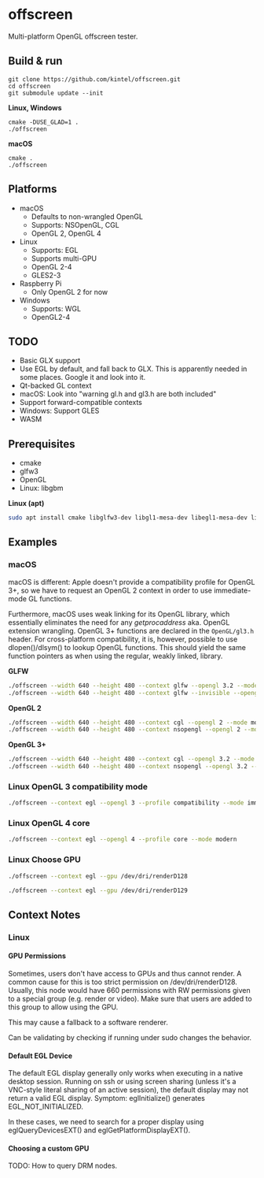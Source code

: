 # offscreen

Multi-platform OpenGL offscreen tester.

## Build & run

```
git clone https://github.com/kintel/offscreen.git
cd offscreen
git submodule update --init
```

**Linux, Windows**
```
cmake -DUSE_GLAD=1 .
./offscreen
```

**macOS**
```
cmake .
./offscreen
```


## Platforms

* macOS
   * Defaults to non-wrangled OpenGL
   * Supports: NSOpenGL, CGL
   * OpenGL 2, OpenGL 4
* Linux
   * Supports: EGL
   * Supports multi-GPU
   * OpenGL 2-4
   * GLES2-3
* Raspberry Pi
   * Only OpenGL 2 for now
* Windows
   * Supports: WGL
   * OpenGL2-4

## TODO

* Basic GLX support
* Use EGL by default, and fall back to GLX. This is apparently needed in some places. Google it and look into it.
* Qt-backed GL context
* macOS: Look into "warning gl.h and gl3.h are both included"
* Support forward-compatible contexts
* Windows: Support GLES
* WASM

## Prerequisites

* cmake
* glfw3
* OpenGL
* Linux: libgbm

**Linux (apt)**

```bash
sudo apt install cmake libglfw3-dev libgl1-mesa-dev libegl1-mesa-dev libgbm-dev
```

## Examples

### macOS

macOS is different: Apple doesn't provide a compatibility profile for OpenGL 3+, so we have to request an OpenGL 2 context in order to use immediate-mode GL functions.

Furthermore, macOS uses weak linking for its OpenGL library, which essentially eliminates the need for any _getprocaddress_ aka. OpenGL extension wrangling. OpenGL 3+ functions are declared in the `OpenGL/gl3.h` header. For cross-platform compatibility, it is, however, possible to use dlopen()/dlsym() to lookup OpenGL functions. This should yield the same function pointers as when using the regular, weakly linked, library.

**GLFW**

```bash
./offscreen --width 640 --height 480 --context glfw --opengl 3.2 --mode modern
./offscreen --width 640 --height 480 --context glfw --invisible --opengl 3.2 --mode modern
```

**OpenGL 2**

```bash
./offscreen --width 640 --height 480 --context cgl --opengl 2 --mode modern
./offscreen --width 640 --height 480 --context nsopengl --opengl 2 --mode immediate
```

**OpenGL 3+**

```bash
./offscreen --width 640 --height 480 --context cgl --opengl 3.2 --mode modern
./offscreen --width 640 --height 480 --context nsopengl --opengl 3.2 --mode modern
```

### Linux OpenGL 3 compatibility mode

```bash
./offscreen --context egl --opengl 3 --profile compatibility --mode immediate
```

### Linux OpenGL 4 core

```bash
./offscreen --context egl --opengl 4 --profile core --mode modern
```
### Linux Choose GPU

```bash
./offscreen --context egl --gpu /dev/dri/renderD128
```

```bash
./offscreen --context egl --gpu /dev/dri/renderD129
```

## Context Notes

### Linux

#### GPU Permissions

Sometimes, users don't have access to GPUs and thus cannot render. A common cause for this is too strict permission on /dev/dri/renderD128. Usually, this node would have 660 permissions with RW permissions given to a special group (e.g. render or video). Make sure that users are added to this group to allow using the GPU.

This may cause a fallback to a software renderer.

Can be validating by checking if running under sudo changes the behavior.

#### Default EGL Device

The default EGL display generally only works when executing in a native desktop session.
Running on ssh or using screen sharing (unless it's a VNC-style literal sharing of an active session), the default display may not return a valid EGL display. Symptom: eglInitialize() generates EGL_NOT_INITIALIZED.

In these cases, we need to search for a proper display using eglQueryDevicesEXT() and eglGetPlatformDisplayEXT().

#### Choosing a custom GPU

TODO: How to query DRM nodes.
